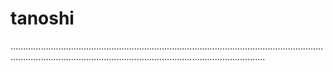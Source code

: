 # tanoshi
.................................................................................................................................................................................................................................